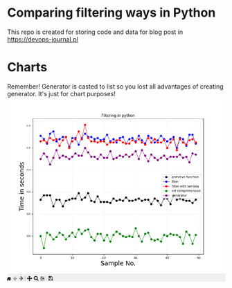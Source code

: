 # Comparing filtering ways in Python
This repo is created for storing code and data for blog post in https://devops-journal.pl


# Charts
Remember! Generator is casted to list so you lost all advantages of creating generator. It's just for chart purposes!
<img src="Screens/largest_data.PNG">